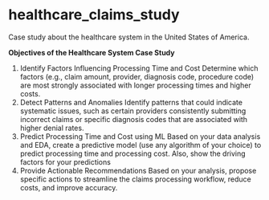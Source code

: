 # healthcare_claims_study
Case study about the healthcare system in the United States of America.

**Objectives of the Healthcare System Case Study**

1. Identify Factors Influencing Processing Time and Cost Determine which factors (e.g., claim amount, provider, diagnosis code, procedure code) are most strongly associated with longer processing times and higher costs.
2. Detect Patterns and Anomalies Identify patterns that could indicate systematic issues, such as certain providers consistently submitting incorrect claims or specific diagnosis codes that are associated with higher denial rates.
3. Predict Processing Time and Cost using ML Based on your data analysis and EDA, create a predictive model (use any algorithm of your choice) to predict processing time and processing cost. Also, show the driving factors for your predictions
4. Provide Actionable Recommendations Based on your analysis, propose specific actions to streamline the claims processing workflow, reduce costs, and improve accuracy.
